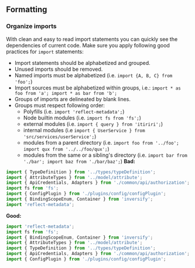 ## Formatting

### Organize imports

With clean and easy to read import statements you can quickly see the dependencies of current code. Make sure you apply following good practices for `import` statements:

- Import statements should be alphabetized and grouped.
- Unused imports should be removed.
- Named imports must be alphabetized \(i.e. `import {A, B, C} from 'foo';`\)
- Import sources must be alphabetized within groups, i.e.: `import * as foo from 'a'; import * as bar from 'b';`
- Groups of imports are delineated by blank lines.
- Groups must respect following order:
  - Polyfills \(i.e. `import 'reflect-metadata';`\)
  - Node builtin modules \(i.e. `import fs from 'fs';`\)
  - external modules \(i.e. `import { query } from 'itiriri';`\)
  - internal modules \(i.e `import { UserService } from 'src/services/userService';`\)
  - modules from a parent directory \(i.e. `import foo from '../foo'; import qux from '../../foo/qux';`\)
  - modules from the same or a sibling's directory \(i.e. `import bar from './bar'; import baz from './bar/baz';`\)
**Bad:**
```ts
import { TypeDefinition } from '../types/typeDefinition';
import { AttributeTypes } from '../model/attribute';
import { ApiCredentials, Adapters } from './common/api/authorization';
import fs from 'fs';
import { ConfigPlugin } from './plugins/config/configPlugin';
import { BindingScopeEnum, Container } from 'inversify';
import 'reflect-metadata';
```
**Good:**
```ts
import 'reflect-metadata';
import fs from 'fs';
import { BindingScopeEnum, Container } from 'inversify';
import { AttributeTypes } from '../model/attribute';
import { TypeDefinition } from '../types/typeDefinition';
import { ApiCredentials, Adapters } from './common/api/authorization';
import { ConfigPlugin } from './plugins/config/configPlugin';
```
